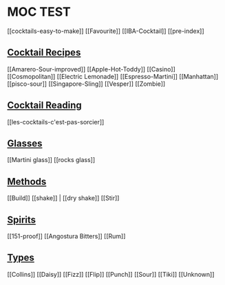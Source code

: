# MOC TEST

[[cocktails-easy-to-make]]
[[Favourite]]
[[IBA-Cocktail]]
[[pre-index]]

## [Cocktail Recipes](Cocktail-Recipes/index.md)

[[Amarero-Sour-improved]]
[[Apple-Hot-Toddy]]
[[Casino]]
[[Cosmopolitan]]
[[Electric Lemonade]]
[[Espresso-Martini]]
[[Manhattan]]
[[pisco-sour]]
[[Singapore-Sling]]
[[Vesper]]
[[Zombie]]

## [Cocktail Reading](Cocktail-Reading/index.md)

[[les-cocktails-c'est-pas-sorcier]]

## [Glasses](Glasses/index.md)

[[Martini glass]]
[[rocks glass]]

## [Methods](Methods/index.md)

[[Build]]
[[shake]] | [[dry shake]]
[[Stir]]

## [Spirits](Spirits/index.md)

[[151-proof]]
[[Angostura Bitters]]
[[Rum]]

## [Types](Types/index.md)

[[Collins]]
[[Daisy]]
[[Fizz]]
[[Flip]]
[[Punch]]
[[Sour]]
[[Tiki]]
[[Unknown]]